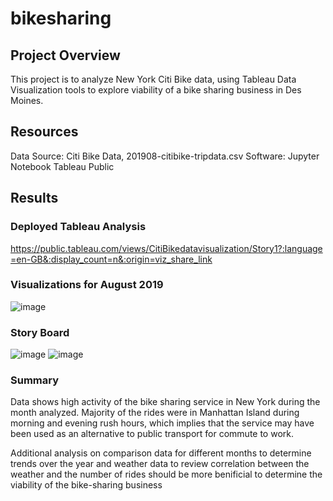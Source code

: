 # bikesharing

## Project Overview
This project is to analyze New York Citi Bike data, using Tableau Data Visualization tools to explore viability of a bike sharing business in Des Moines.

## Resources
Data Source: Citi Bike Data, 201908-citibike-tripdata.csv
Software: 
        Jupyter Notebook
        Tableau Public

## Results

### Deployed Tableau Analysis
https://public.tableau.com/views/CitiBikedatavisualization/Story1?:language=en-GB&:display_count=n&:origin=viz_share_link


### Visualizations for August 2019
![image](https://user-images.githubusercontent.com/82815722/132291155-d32b56a1-e104-43d0-81a2-18c8875f4c38.png)

### Story Board
![image](https://user-images.githubusercontent.com/82815722/132291235-0e25f50e-66c2-4170-8381-7b85e0a2a845.png)
![image](https://user-images.githubusercontent.com/82815722/132291321-e71adc86-93e6-424f-9e50-25bbdb6700e3.png)

### Summary
Data shows high activity of the bike sharing service in New York during the month analyzed. Majority of the rides were in Manhattan Island during morning and evening rush hours, which implies that the service may have been used as an alternative to public transport for commute to work.

Additional analysis on comparison data for different months to determine trends over the year and weather data to review correlation between the weather and the number of rides should be more benificial to determine the viability of the bike-sharing business
